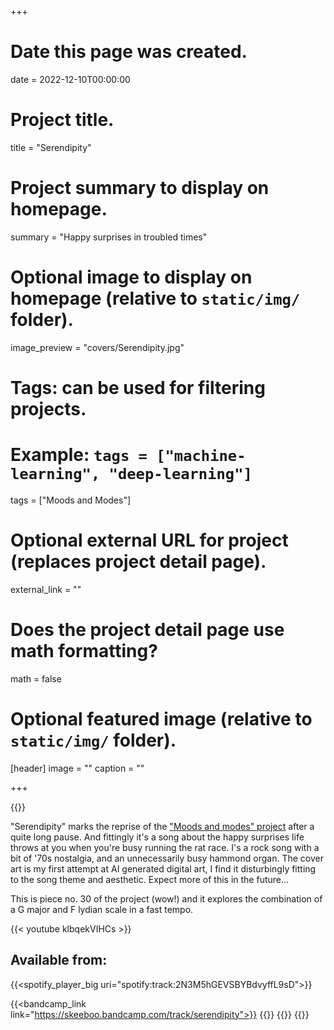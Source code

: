 +++
# Date this page was created.
date = 2022-12-10T00:00:00

# Project title.
title = "Serendipity"

# Project summary to display on homepage.
summary = "Happy surprises in troubled times"

# Optional image to display on homepage (relative to `static/img/` folder).
image_preview = "covers/Serendipity.jpg"

# Tags: can be used for filtering projects.
# Example: `tags = ["machine-learning", "deep-learning"]`
tags = ["Moods and Modes"]

# Optional external URL for project (replaces project detail page).
external_link = ""

# Does the project detail page use math formatting?
math = false

# Optional featured image (relative to `static/img/` folder).
[header]
image = ""
caption = ""

+++

{{<bandcamp title="Serendipity" track="489316002" link="https://skeeboo.bandcamp.com/track/serendipity">}}

"Serendipity" marks the reprise of the ["Moods and modes" project](/post/moods_and_modes) after a quite long pause. And fittingly it's a song about the happy surprises life throws at you when you're busy running the rat race.
I's a rock song with a bit of '70s nostalgia, and an unnecessarily busy hammond organ.
The cover art is my first attempt at AI generated digital art, I find it disturbingly fitting to the song theme and aesthetic. Expect more of this in the future...

This is piece no. 30 of the project (wow!) and it explores the combination of a G major and F lydian scale in a fast tempo.

{{< youtube klbqekVIHCs >}}

## Available from:
{{<spotify_player_big uri="spotify:track:2N3M5hGEVSBYBdvyffL9sD">}}

{{<bandcamp_link link="https://skeeboo.bandcamp.com/track/serendipity">}}
{{<spotify link="https://open.spotify.com/track/2N3M5hGEVSBYBdvyffL9sD">}}
{{<itunes link="https://music.apple.com/us/album/serendipity-single/1658851660">}}
{{<globe link="https://song.link/synesthesia">}}
